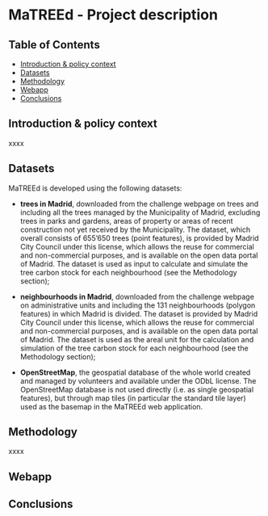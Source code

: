 # MaTREEd - Project description

## Table of Contents

* [Introduction & policy context](#introduction)
* [Datasets](#datasets)
* [Methodology](#methodology)
* [Webapp](#webapp)
* [Conclusions](#conclusions)


## Introduction & policy context <a name="introduction"></a>

xxxx


## Datasets <a name="datasets"></a>

MaTREEd is developed using the following datasets:

* **trees in Madrid**, downloaded from the challenge webpage on trees and including all the trees managed by the Municipality of Madrid, excluding trees in parks and gardens, areas of property or areas of recent construction not yet received by the Municipality. The dataset, which overall consists of 655’650 trees (point features), is provided by Madrid City Council under this license, which allows the reuse for commercial and non-commercial purposes, and is available on the open data portal of Madrid. The dataset is used as input to calculate and simulate the tree carbon stock for each neighbourhood (see the Methodology section);

* **neighbourhoods in Madrid**, downloaded from the challenge webpage on administrative units and including the 131 neighbourhoods (polygon features) in which Madrid is divided. The dataset is provided by Madrid City Council under this license, which allows the reuse for commercial and non-commercial purposes, and is available on the open data portal of Madrid. The dataset is used as the areal unit for the calculation and simulation of the tree carbon stock for each neighbourhood (see the Methodology section);

* **OpenStreetMap**, the geospatial database of the whole world created and managed by volunteers and available under the ODbL license. The OpenStreetMap database is not used directly (i.e. as single geospatial features), but through map tiles (in particular the standard tile layer) used as the basemap in the MaTREEd web application. 


## Methodology <a name="methodology"></a>

xxxx



## Webapp <a name="webapp"></a>



## Conclusions <a name="conclusions"></a>


